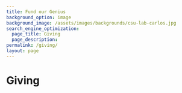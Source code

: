 ```yaml
---
title: Fund our Genius
background_option: image
background_image: /assets/images/backgrounds/csu-lab-carlos.jpg
search_engine_optimization:
  page_title: Giving
  page_description:
permalink: /giving/
layout: page
---
```


# Giving

<!-- Empowered by CommunityFunded.com -->
<script src="https://empoweredby.communityfunded.com/collaborate.js"></script>
<div id="empowered-by-cf" data-user="2e6ed74c559e746a1390716cf391231b" style="width: 100%;"></div>

&nbsp;



